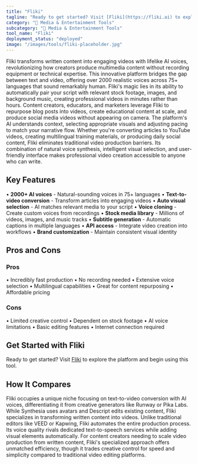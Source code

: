 ```yaml
---
title: "Fliki"
tagline: "Ready to get started? Visit [Fliki](https://fliki.ai) to explore the platform and begin using this tool...."
category: "🎵 Media & Entertainment Tools"
subcategory: "🎵 Media & Entertainment Tools"
tool_name: "Fliki"
deployment_status: "deployed"
image: "/images/tools/fliki-placeholder.jpg"
---
```

Fliki transforms written content into engaging videos with lifelike AI voices, revolutionizing how creators produce multimedia content without recording equipment or technical expertise. This innovative platform bridges the gap between text and video, offering over 2000 realistic voices across 75+ languages that sound remarkably human. Fliki's magic lies in its ability to automatically pair your script with relevant stock footage, images, and background music, creating professional videos in minutes rather than hours. Content creators, educators, and marketers leverage Fliki to repurpose blog posts into videos, create educational content at scale, and produce social media videos without appearing on camera. The platform's AI understands context, selecting appropriate visuals and adjusting pacing to match your narrative flow. Whether you're converting articles to YouTube videos, creating multilingual training materials, or producing daily social content, Fliki eliminates traditional video production barriers. Its combination of natural voice synthesis, intelligent visual selection, and user-friendly interface makes professional video creation accessible to anyone who can write.

## Key Features

• **2000+ AI voices** - Natural-sounding voices in 75+ languages
• **Text-to-video conversion** - Transform articles into engaging videos
• **Auto visual selection** - AI matches relevant media to your script
• **Voice cloning** - Create custom voices from recordings
• **Stock media library** - Millions of videos, images, and music tracks
• **Subtitle generation** - Automatic captions in multiple languages
• **API access** - Integrate video creation into workflows
• **Brand customization** - Maintain consistent visual identity

## Pros and Cons

### Pros
• Incredibly fast production
• No recording needed
• Extensive voice selection
• Multilingual capabilities
• Great for content repurposing
• Affordable pricing

### Cons
• Limited creative control
• Dependent on stock footage
• AI voice limitations
• Basic editing features
• Internet connection required

## Get Started with Fliki

Ready to get started? Visit [Fliki](https://fliki.ai) to explore the platform and begin using this tool.

## How It Compares

Fliki occupies a unique niche focusing on text-to-video conversion with AI voices, differentiating it from creative generators like Runway or Pika Labs. While Synthesia uses avatars and Descript edits existing content, Fliki specializes in transforming written content into videos. Unlike traditional editors like VEED or Kapwing, Fliki automates the entire production process. Its voice quality rivals dedicated text-to-speech services while adding visual elements automatically. For content creators needing to scale video production from written content, Fliki's specialized approach offers unmatched efficiency, though it trades creative control for speed and simplicity compared to traditional video editing platforms.